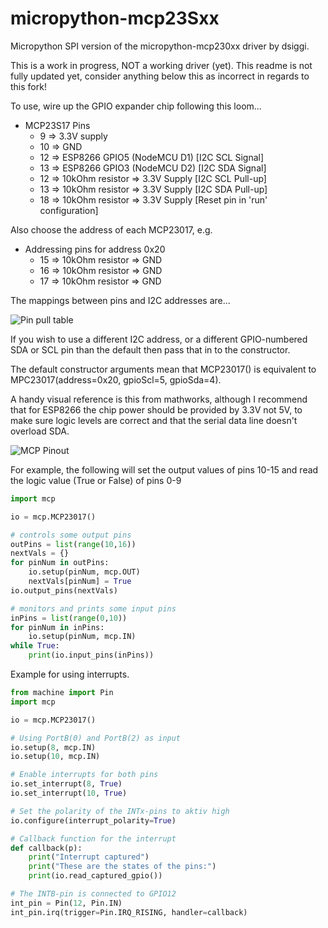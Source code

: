 # micropython-mcp23Sxx

Micropython SPI version of the micropython-mcp230xx driver by dsiggi.

This is a work in progress, NOT a working driver (yet). This readme is not fully updated yet, consider anything below this as incorrect in regards to this fork!

To use, wire up the GPIO expander chip following this loom...

* MCP23S17 Pins
  * 9 => 3.3V supply
  * 10 => GND
  * 12 => ESP8266 GPIO5 (NodeMCU D1) [I2C SCL Signal]
  * 13 => ESP8266 GPIO3 (NodeMCU D2) [I2C SDA Signal]
  * 12 => 10kOhm resistor => 3.3V Supply [I2C SCL Pull-up]
  * 13 => 10kOhm resistor => 3.3V Supply [I2C SDA Pull-up]
  * 18 => 10kOhm resistor => 3.3V Supply [Reset pin in 'run' configuration]

Also choose the address of each MCP23017, e.g.

* Addressing pins for address 0x20
  * 15 => 10kOhm resistor => GND
  * 16 => 10kOhm resistor => GND
  * 17 => 10kOhm resistor => GND

The mappings between pins and I2C addresses are...

![Pin pull table](http://raspi.tv/wp-content/uploads/2013/07/MCP23017-addresspins1.jpg)

If you wish to use a different I2C address, or a different GPIO-numbered SDA or SCL pin than the default then pass that in to the constructor.

The default constructor arguments mean that MCP23017() is equivalent to MPC23017(address=0x20, gpioScl=5, gpioSda=4).

A handy visual reference is this from mathworks, although I recommend that for ESP8266 the chip power should be provided by 3.3V not 5V, to make sure logic levels are correct and that the serial data line doesn't overload SDA.

![MCP Pinout](https://www.mathworks.com/help/examples/raspberrypiio_product/win64/mcp23017_circuit.png)

For example, the following will set the output values of pins 10-15 and read the logic value (True or False) of pins 0-9

```python
import mcp

io = mcp.MCP23017()

# controls some output pins
outPins = list(range(10,16))
nextVals = {}
for pinNum in outPins:
    io.setup(pinNum, mcp.OUT)
    nextVals[pinNum] = True
io.output_pins(nextVals)

# monitors and prints some input pins
inPins = list(range(0,10))
for pinNum in inPins:
    io.setup(pinNum, mcp.IN)
while True:
    print(io.input_pins(inPins))
```

Example for using interrupts.

```python
from machine import Pin
import mcp

io = mcp.MCP23017()

# Using PortB(0) and PortB(2) as input
io.setup(8, mcp.IN)
io.setup(10, mcp.IN)

# Enable interrupts for both pins
io.set_interrupt(8, True)
io.set_interrupt(10, True)

# Set the polarity of the INTx-pins to aktiv high
io.configure(interrupt_polarity=True)

# Callback function for the interrupt
def callback(p):
    print("Interrupt captured")
    print("These are the states of the pins:")
    print(io.read_captured_gpio())

# The INTB-pin is connected to GPIO12
int_pin = Pin(12, Pin.IN)
int_pin.irq(trigger=Pin.IRQ_RISING, handler=callback)

```
